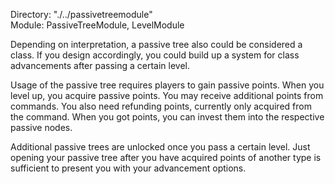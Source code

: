 Directory: "./../passivetreemodule"  
Module: PassiveTreeModule, LevelModule

Depending on interpretation, a passive tree also could be considered a class. If you design accordingly, you could build up a system for class advancements after passing a certain level.

Usage of the passive tree requires players to gain passive points. When you level up, you acquire passive points. You may receive additional points from commands. You also need refunding points, currently only acquired from the command. When you got points, you can invest them into the respective passive nodes.

Additional passive trees are unlocked once you pass a certain level. Just opening your passive tree after you have acquired points of another type is sufficient to present you with your advancement options.
